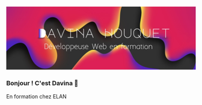 ![](https://github.com/davinahouquet/davinahouquet/blob/main/davinahouquetcover1.jpg)

### Bonjour ! C'est Davina 👋

<p>En formation chez ELAN</p>
